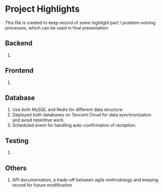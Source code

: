 # Project Highlights
This file is created to keep record of some highlight part / problem-solving processes, 
which can be used in final presentation.

## Backend
1. 

## Frontend
1. 
## Database
1. Use both MySQL and Redis for different data structure.
2. Deployed both databases on Tencent Cloud for data synchronization and avoid repetitive work.
3. Scheduled event for handling auto-confirmation of reception.

## Testing
1. 

## Others
1. API documentation, a trade-off between agile methodology and keeping record for future modification